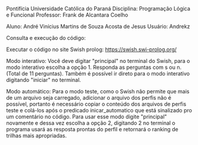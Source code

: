 Pontifícia Universidade Católica do Paraná
Disciplina: Programação Lógica e Funcional
Professor: Frank de Alcantara Coelho

Aluno: André Vinícius Martins de Souza Acosta de Jesus Usuário: Andrekz

Consulta e execução do código:

Executar o código no site Swish prolog: https://swish.swi-prolog.org/

Modo interativo:
Você deve digitar "principal" no terminal do Swish, para o modo interativo escolha a opção 1. Responda as perguntas com s ou n.(Total de 11 perguntas). Também é possível ir direto para o modo interativo digitando "iniciar" no terminal.

Modo automático:
Para o modo teste, como o Swish não permite que mais de um arquivo seja carregado, adicionar o arquivo dos perfis não é possível, portanto é necessário copiar o conteúdo dos arquivos de perfis teste e colá-los após o predicado inicar_automatico que está sinalizado pro um comentário no código. Para usar esse modo digite "principal" novamente e dessa vez escolha a opção 2, digitando 2 no terminal o programa usará as resposta prontas do perfil e retornará o ranking de trilhas mais apropriadas.


